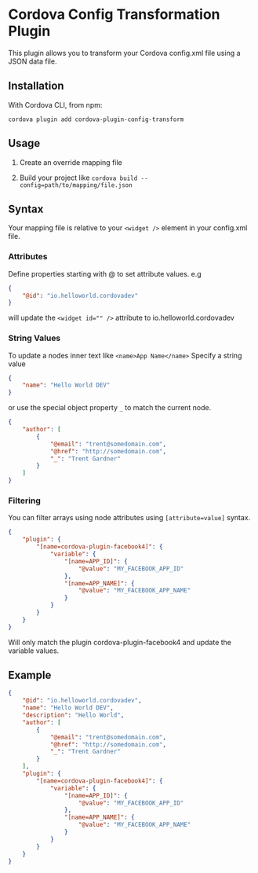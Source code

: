 # Cordova Config Transformation Plugin

This plugin allows you to transform your Cordova config.xml file using a JSON data file.

## Installation 
With Cordova CLI, from npm:
```
cordova plugin add cordova-plugin-config-transform
```

## Usage

1. Create an override mapping file

2. Build your project like `cordova build --config=path/to/mapping/file.json`

## Syntax

Your mapping file is relative to your `<widget />` element in your config.xml file.

### Attributes
Define properties starting with @ to set attribute values. e.g
```json
{
    "@id": "io.helloworld.cordovadev"
}
```
will update the `<widget id="" />` attribute to io.helloworld.cordovadev

### String Values
To update a nodes inner text like `<name>App Name</name>` 
Specify a string value 
```json
{
    "name": "Hello World DEV"
}
```

or use the special object property `_` to match the current node.
```json
{
    "author": [
        {
            "@email": "trent@somedomain.com",
            "@href": "http://somedomain.com",
            "_": "Trent Gardner"
        }
    ]
}
```

### Filtering
You can filter arrays using node attributes using `[attribute=value]` syntax.

```json
{
    "plugin": {
        "[name=cordova-plugin-facebook4]": {
            "variable": {
                "[name=APP_ID]": {
                    "@value": "MY_FACEBOOK_APP_ID"
                },
                "[name=APP_NAME]": {
                    "@value": "MY_FACEBOOK_APP_NAME"
                }
            }
        }
    }
}
```
Will only match the plugin cordova-plugin-facebook4 and update the variable values.

## Example
```json
{
    "@id": "io.helloworld.cordovadev",
    "name": "Hello World DEV",
    "description": "Hello World",
    "author": [
        {
            "@email": "trent@somedomain.com",
            "@href": "http://somedomain.com",
            "_": "Trent Gardner"
        }
    ],
    "plugin": {
        "[name=cordova-plugin-facebook4]": {
            "variable": {
                "[name=APP_ID]": {
                    "@value": "MY_FACEBOOK_APP_ID"
                },
                "[name=APP_NAME]": {
                    "@value": "MY_FACEBOOK_APP_NAME"
                }
            }
        }
    }
}
```